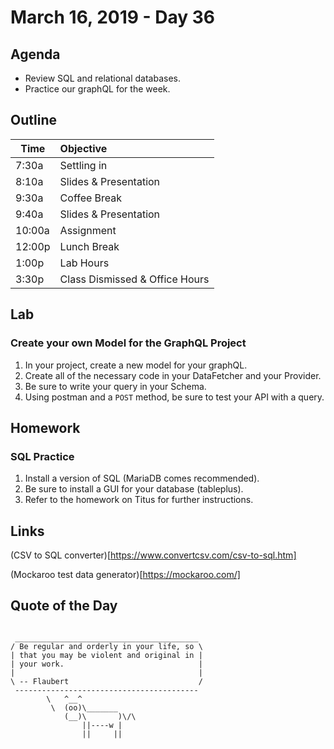 # March 16, 2019 - Day 36


## Agenda

- Review SQL and relational databases.
- Practice our graphQL for the week. 


## Outline

| Time   | Objective                        |
| -------|:---------------------------------|
| 7:30a  | Settling in                      |
| 8:10a  | Slides & Presentation            |
| 9:30a  | Coffee Break                     |
| 9:40a  | Slides & Presentation            |
| 10:00a | Assignment                       |
| 12:00p | Lunch Break                      |
| 1:00p  | Lab Hours                        |
| 3:30p  | Class Dismissed & Office Hours   |

## Lab

### Create your own Model for the GraphQL Project

1. In your project, create a new model for your graphQL. 
2. Create all of the necessary code in your DataFetcher and your Provider. 
3. Be sure to write your query in your Schema. 
4. Using postman and a `POST` method, be sure to test your API with a query.

## Homework

### SQL Practice

1. Install a version of SQL (MariaDB comes recommended).
2. Be sure to install a GUI for your database (tableplus).
3. Refer to the homework on Titus for further instructions. 

## Links

(CSV to SQL converter)[https://www.convertcsv.com/csv-to-sql.htm]

(Mockaroo test data generator)[https://mockaroo.com/]


## Quote of the Day 
```

 _________________________________________
/ Be regular and orderly in your life, so \
| that you may be violent and original in |
| your work.                              |
|                                         |
\ -- Flaubert                             /
 -----------------------------------------
        \   ^__^
         \  (oo)\_______
            (__)\       )\/\
                ||----w |
                ||     ||

```